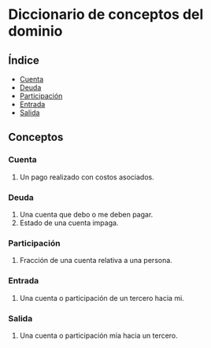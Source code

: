 # Diccionario de conceptos del dominio

## Índice

* [Cuenta](#Cuenta)
* [Deuda](#Deuda)
* [Participación](#Participación)
* [Entrada](#Entrada)
* [Salida](#Salida)

## Conceptos

### Cuenta
1. Un pago realizado con costos asociados.

### Deuda
1. Una cuenta que debo o me deben pagar.
1. Estado de una cuenta impaga.

### Participación
1. Fracción de una cuenta relativa a una persona.

### Entrada
1. Una cuenta o participación de un tercero hacia mi.

### Salida
1. Una cuenta o participación mía hacia un tercero.